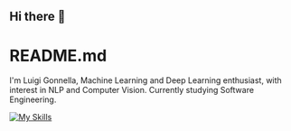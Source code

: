 ## Hi there 👋

<!--
**LuigiGonnella/LuigiGonnella** is a ✨ _special_ ✨ repository because its `README.md` (this file) appears on your GitHub profile.

Here are some ideas to get you started:

- 🔭 I’m currently working on ...
- 🌱 I’m currently learning ...
- 👯 I’m looking to collaborate on ...
- 🤔 I’m looking for help with ...
- 💬 Ask me about ...
- 📫 How to reach me: ...
- 😄 Pronouns: ...
- ⚡ Fun fact: ...
-->

# README.md

I'm Luigi Gonnella, Machine Learning and Deep Learning enthusiast, with interest in NLP and Computer Vision.
Currently studying Software Engineering.

[![My Skills](https://skillicons.dev/icons?i=cmake,html,css,c,figma,git,github,gitlab,java,matlab,ps,py,sqlite,ubuntu,bash,django,flask,linux,vscode,javascript,node.js)](https://skillicons.dev)
